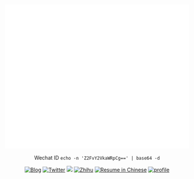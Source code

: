 <p align="center">
	<a href="https://github.com/gaocegege"><img src="https://raw.githubusercontent.com/gaocegege/gaocegege/master/github-metrics.svg" alt="metrics"></a>
<!-- 	<a href="https://github.com/gaocegege"><img src="https://github-profile-trophy.vercel.app/?username=gaocegege&row=1&theme=flat" alt="achievements"></a> -->
</p>

<p align="center">
	<p align="center">Wechat ID <code>echo -n 'Z2FvY2VkaWRpCg==' | base64 -d</code></p>
</p>

<p align="center">
	<a href="http://gaocegege.com/Blog"><img src="https://img.shields.io/badge/blog-200k%20pageviews-ffffff.svg?style=social" alt="Blog"></a>
	<a href="https://twitter.com/gaocegege"><img src="https://img.shields.io/twitter/follow/gaocegege.svg?style=social" alt="Twitter"></a>
	<a href="https://www.linkedin.com/in/gaocegege/"><img src="https://img.shields.io/badge/-gaocegege-blue?style=flat-square&logo=Linkedin&logoColor=white&link=https://www.linkedin.com/in/gaocegege/"></a>
	<a href="https://www.zhihu.com/people/gaocegege"><img src="https://img.shields.io/badge/-gaocegege-blue.svg?style=flat-square&logo=Zhihu&logoColor=white" alt="Zhihu"></a>
	<a href="http://gaocegege.com/resume/cn/"><img src="https://img.shields.io/badge/%E7%AE%80%E5%8E%86-%E4%B8%AD%E6%96%87-blue.svg" alt="Resume in Chinese"></a>
	<a href="https://komarev.com/ghpvc/?username=gaocegege"><img src="https://komarev.com/ghpvc/?username=gaocegege" alt="profile"></a>
</p>

